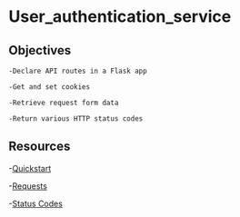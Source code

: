 # User_authentication_service

## Objectives

    -Declare API routes in a Flask app
    
    -Get and set cookies
    
    -Retrieve request form data
    
    -Return various HTTP status codes

## Resources

 -[Quickstart](https://flask.palletsprojects.com/en/1.1.x/quickstart/)

 -[Requests](https://requests.kennethreitz.org/en/latest/user/quickstart/)

 -[Status Codes](https://www.w3.org/Protocols/rfc2616/rfc2616-sec10.html)
